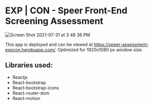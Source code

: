 # EXP | CON - Speer Front-End Screening Assessment

![Screen Shot 2021-07-31 at 3 48 36 PM](https://user-images.githubusercontent.com/54612573/127750973-7c66e408-75c4-4bc2-a2b9-8bc5903d0f83.png)

This app is deployed and can be viewed at https://speer-assessment-expcon.herokuapp.com/. Optimized for 1920x1080 px window size.

## Libraries used:
- Reactjs
- React-bootstrap
- React-bootstrap-icons
- React-router-dom
- React-motion
